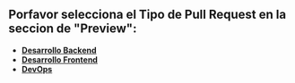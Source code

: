 ## Porfavor selecciona el Tipo de Pull Request en la seccion de "Preview":

* [**Desarrollo Backend**](?quick_pull=1&template=pull_request_to_backend_template.md)
* [**Desarrollo Frontend**](?quick_pull=1&template=pull_request_to_frontend_template.md)
* [**DevOps**](?quick_pull=1&template=pull_request_to_devops_template.md)
